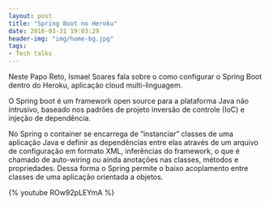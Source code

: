 ```yaml
---
layout: post
title: "Spring Boot no Heroku" 
date: 2016-03-31 19:03:29 
header-img: "img/home-bg.jpg" 
tags: 
- Tech talks
---
```

Neste Papo Reto, Ismael Soares fala sobre o como configurar o Spring Boot dentro do Heroku, aplicação cloud multi-linguagem.

O Spring boot é um framework open source para a plataforma Java não intrusivo, baseado nos padrões de projeto inversão de controle (IoC) e injeção de dependência.

No Spring o container se encarrega de “instanciar” classes de uma aplicação Java e definir as dependências entre elas através de um arquivo de configuração em formato XML, inferências do framework, o que é chamado de auto-wiring ou ainda anotações nas classes, métodos e propriedades. Dessa forma o Spring permite o baixo acoplamento entre classes de uma aplicação orientada a objetos.

{% youtube ROw92pLEYmA %}
<br>
